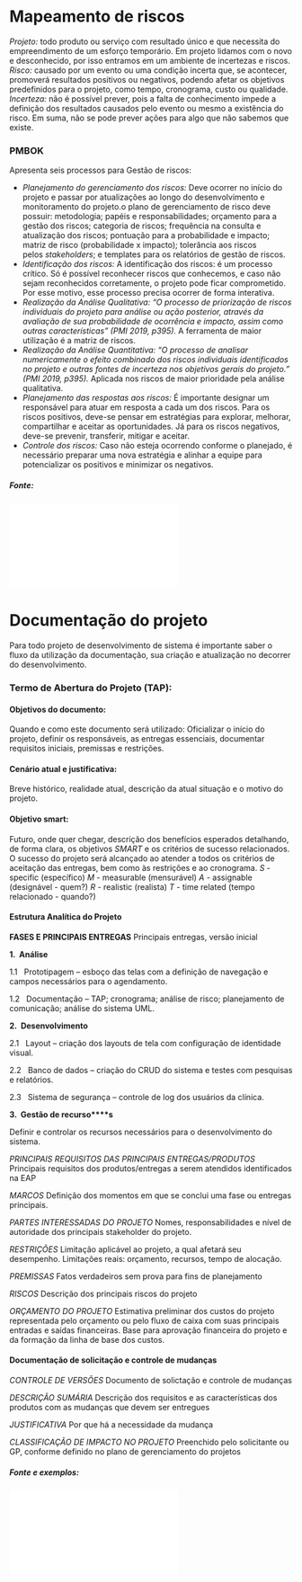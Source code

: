 # Mapeamento de riscos

*Projeto:* todo produto ou serviço com resultado único e que necessita do empreendimento de um esforço temporário. Em projeto lidamos com o novo e desconhecido, por isso entramos em um ambiente de incertezas e riscos.
*Risco:* causado por um evento ou uma condição incerta que, se acontecer, promoverá resultados positivos ou negativos, podendo afetar os objetivos predefinidos para o projeto, como tempo, cronograma, custo ou qualidade.
*Incerteza:* não é possível prever, pois a falta de conhecimento impede a definição dos resultados causados pelo evento ou mesmo a existência do risco. Em suma, não se pode prever ações para algo que não sabemos que existe. 

### PMBOK
Apresenta seis processos para Gestão de riscos:
- *Planejamento do gerenciamento dos riscos:* Deve ocorrer no início do projeto e passar por atualizações ao longo do desenvolvimento e monitoramento do projeto.o plano de gerenciamento de risco deve possuir: metodologia; papéis e responsabilidades; orçamento para a gestão dos riscos; categoria de riscos; frequência na consulta e atualização dos riscos; pontuação para a probabilidade e impacto; matriz de risco (probabilidade x impacto); tolerância aos riscos pelos _stakeholders_; e templates para os relatórios de gestão de riscos.
- *Identificação dos riscos:* A identificação dos riscos: é um processo crítico. Só é possível reconhecer riscos que conhecemos, e caso não sejam reconhecidos corretamente, o projeto pode ficar comprometido. Por esse motivo, esse processo precisa ocorrer de forma interativa.
- *Realização da Análise Qualitativa:* _“O processo de priorização de riscos individuais do projeto para análise ou ação posterior, através da avaliação de sua probabilidade de ocorrência e impacto, assim como outras características” (PMI 2019, p395)._ A ferramenta de maior utilização é a matriz de riscos.
- *Realização da Análise Quantitativa:* _“O processo de analisar numericamente o efeito combinado dos riscos individuais identificados no projeto e outras fontes de incerteza nos objetivos gerais do projeto.” (PMI 2019, p395)._ Aplicada nos riscos de maior prioridade pela análise qualitativa.
- *Planejamento das respostas aos riscos:* É importante designar um responsável para atuar em resposta a cada um dos riscos. Para os riscos positivos, deve-se pensar em estratégias para explorar, melhorar, compartilhar e aceitar as oportunidades. Já para os riscos negativos, deve-se prevenir, transferir, mitigar e aceitar.
- *Controle dos riscos:* Caso não esteja ocorrendo conforme o planejado, é necessário preparar uma nova estratégia e alinhar a equipe para potencializar os positivos e minimizar os negativos.

##### Fonte:
![](Mapeamento-de-riscos.pdf)


# Documentação do projeto

Para todo projeto de desenvolvimento de sistema é importante saber o fluxo da utilização da documentação, sua criação e atualização no decorrer do desenvolvimento.

### Termo de Abertura do Projeto (TAP):

#### Objetivos do documento:
Quando e como este documento será utilizado: Oficializar o início do projeto, definir os responsáveis, as entregas essenciais, documentar requisitos iniciais, premissas e restrições.

#### Cenário atual e justificativa: 
Breve histórico, realidade atual, descrição da atual situação e o motivo do projeto.

#### Objetivo smart:
Futuro, onde quer chegar, descrição dos benefícios esperados detalhando, de forma clara, os objetivos _SMART_ e os critérios de sucesso relacionados. O sucesso do projeto será alcançado ao atender a todos os critérios de aceitação das entregas, bem como às restrições e ao cronograma.
*S* - specific (específico)
*M* - measurable (mensurável)
*A* - assignable (designável - quem?)
*R* - realistic (realista)
*T* - time related (tempo relacionado - quando?)

#### Estrutura Analítica do Projeto

**FASES E PRINCIPAIS ENTREGAS**
Principais entregas, versão inicial

**1.  Análise**

1.1   Prototipagem – esboço das telas com a definição de navegação e campos necessários para o agendamento.

1.2   Documentação – TAP; cronograma; análise de risco; planejamento de comunicação; análise do sistema UML.

**2.  Desenvolvimento**

2.1   Layout – criação dos layouts de tela com configuração de identidade visual.

2.2   Banco de dados – criação do CRUD do sistema e testes com pesquisas e relatórios.

2.3   Sistema de segurança – controle de log dos usuários da clínica.

**3.  Gestão de recurso****s**

Definir e controlar os recursos necessários para o desenvolvimento do sistema.

*PRINCIPAIS REQUISITOS DAS PRINCIPAIS ENTREGAS/PRODUTOS*
Principais requisitos dos produtos/entregas a serem atendidos identificados na EAP

*MARCOS*
Definição dos momentos em que se conclui uma fase ou entregas principais.

*PARTES INTERESSADAS DO PROJETO*
Nomes, responsabilidades e nível de autoridade dos principais stakeholder do projeto.

*RESTRIÇÕES*
Limitação aplicável ao projeto, a qual afetará seu desempenho. Limitações reais: orçamento, recursos, tempo de alocação.

*PREMISSAS*
Fatos verdadeiros sem prova para fins de planejamento

*RISCOS*
Descrição dos principais riscos do projeto

*ORÇAMENTO DO PROJETO*
Estimativa preliminar dos custos do projeto representada pelo orçamento ou pelo fluxo de caixa com suas principais entradas e saídas financeiras. Base para aprovação financeira do projeto e da formação da linha de base dos custos.

#### Documentação de solicitação e controle de mudanças
 
 *CONTROLE DE VERSÕES*
 Documento de solictação e controle de mudanças

*DESCRIÇÃO SUMÁRIA*
Descrição dos requisitos e as características dos produtos com as mudanças que devem ser entregues

*JUSTIFICATIVA*
Por que há a necessidade da mudança

*CLASSIFICAÇÃO DE IMPACTO NO PROJETO*
Preenchido pelo solicitante ou GP, conforme definido no plano de gerenciamento do projetos

##### Fonte e exemplos:
![](Projeto-autoatendimento-pacientes.pdf)
